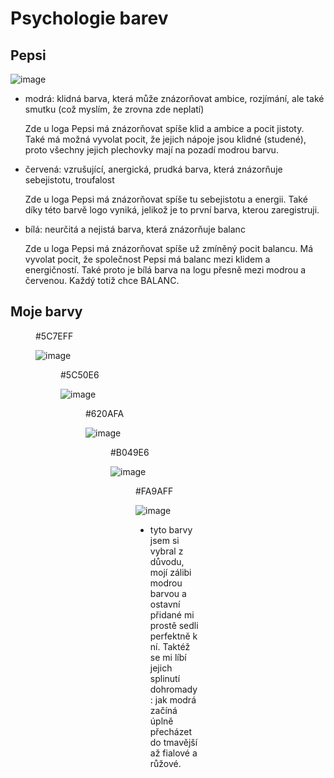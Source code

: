 # Psychologie barev
## Pepsi

![image](https://cz3.staticac.cz/foto/compressor/2/8/282bc9c471d70779fa07cf7ccdfc5572.jpg)

- modrá: klidná barva, která může znázorňovat ambice, rozjímání, ale také smutku (což myslím, že zrovna zde neplatí)

  Zde u loga Pepsi má znázorňovat spíše klid a ambice a pocit jistoty. Také má možná vyvolat pocit, že jejich nápoje jsou klidné (studené), proto všechny jejich plechovky mají na pozadí modrou barvu.
- červená: vzrušující, anergická, prudká barva, která znázorňuje sebejistotu, troufalost

  Zde u loga Pepsi má znázorňovat spíše tu sebejistotu a energii. Také díky této barvě logo vyniká, jelikož je to první barva, kterou zaregistruji.
- bílá: neurčitá a nejistá barva, která znázorňuje balanc

  Zde u loga Pepsi má znázorňovat spíše už zmíněný pocit balancu. Má vyvolat pocit, že společnost Pepsi má balanc mezi klidem a energičností. Také proto je bílá barva na logu přesně mezi modrou a červenou. Každý totiž chce BALANC.

## Moje barvy
<figure> #5C7EFF

![image](https://www.colorhexa.com/5ca7ff.png) 
<figure> #5C50E6
  
![image](https://www.colorhexa.com/5c50e6.png)
<figure> #620AFA

![image](https://www.colorhexa.com/620afa.png)
<figure> #B049E6

![image](https://www.colorhexa.com/b049e6.png)
<figure> #FA9AFF

![image](https://www.colorhexa.com/fa9aff.png)

- tyto barvy jsem si vybral z důvodu, mojí zálibi modrou barvou a ostavní přidané mi prostě sedli perfektně k ní. Taktéž se mi líbí jejich splinutí dohromady : jak modrá začíná úplně přecházet do tmavější až fialové a růžové.
